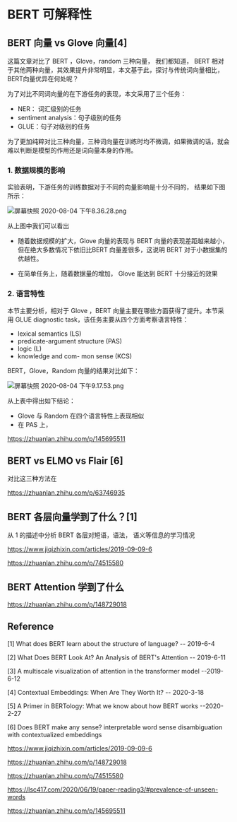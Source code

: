 # BERT 可解释性

## BERT 向量 vs Glove 向量[4]

这篇文章对比了 BERT ，Glove，random 三种向量， 我们都知道， BERT 相对于其他两种向量，其效果提升非常明显，本文基于此，探讨与传统词向量相比，BERT向量优异在何处呢？

 为了对比不同词向量的在下游任务的表现，本文采用了三个任务： 

- NER： 词汇级别的任务
- sentiment analysis：句子级别的任务
- GLUE：句子对级别的任务

为了更加纯粹对比三种向量，三种词向量在训练时均不微调，如果微调的话，就会难以判断是模型的作用还是词向量本身的作用。

### 1.  数据规模的影响

实验表明，下游任务的训练数据对于不同的向量影响是十分不同的， 结果如下图所示：

![屏幕快照 2020-08-04 下午8.36.28.png](https://picb.zhimg.com/80/v2-6c7f775e709a3f1edb367c220795f09f_720w.jpg)

从上图中我们可以看出

- 随着数据规模的扩大，Glove 向量的表现与 BERT 向量的表现差距越来越小，但在绝大多数情况下依旧比BERT 向量差很多，这说明 BERT 对于小数据集的优越性。

- 在简单任务上，随着数据量的增加， Glove 能达到 BERT 十分接近的效果

### 2. 语言特性

本节主要分析，相对于 Glove ，BERT 向量主要在哪些方面获得了提升。本节采用 GLUE diagnostic task，该任务主要从四个方面考察语言特性：

- lexical semantics (LS)
- predicate-argument structure (PAS)
- logic (L)
- knowledge and com- mon sense (KCS)

BERT，Glove，Random 向量的结果对比如下：

![屏幕快照 2020-08-04 下午9.17.53.png](https://pic1.zhimg.com/80/v2-f9f1a61acdcf32b65a935728ddff4655_720w.jpg)

从上表中得出如下结论：

- Glove 与 Random 在四个语言特性上表现相似
- 在 PAS 上，









https://zhuanlan.zhihu.com/p/145695511









## BERT vs ELMO vs Flair [6]

对比这三种方法在

https://zhuanlan.zhihu.com/p/63746935





## BERT 各层向量学到了什么？[1]

从 1 的描述中分析 BERT 各层对短语，语法， 语义等信息的学习情况

https://www.jiqizhixin.com/articles/2019-09-09-6

https://zhuanlan.zhihu.com/p/74515580













## BERT Attention 学到了什么

https://zhuanlan.zhihu.com/p/148729018



## Reference

[1] What does BERT learn about the structure of language?  -- 2019-6-4

[2] What Does BERT Look At? An Analysis of BERT's Attention -- 2019-6-11

[3] A multiscale visualization of attention in the transformer model  --2019-6-12

[4] Contextual Embeddings: When Are They Worth It?  -- 2020-3-18

[5] A Primer in BERTology: What we know about how BERT works --2020-2-27

[6] Does BERT make any sense? interpretable word sense disambiguation with contextualized embeddings

 https://www.jiqizhixin.com/articles/2019-09-09-6

https://zhuanlan.zhihu.com/p/148729018

https://zhuanlan.zhihu.com/p/74515580

https://lsc417.com/2020/06/19/paper-reading3/#prevalence-of-unseen-words

https://zhuanlan.zhihu.com/p/145695511

